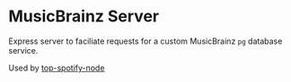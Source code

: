 # MusicBrainz Server

Express server to faciliate requests for a custom MusicBrainz `pg` database service.

Used by [top-spotify-node](https://github.com/scjohnson16/top-spotify-node)
